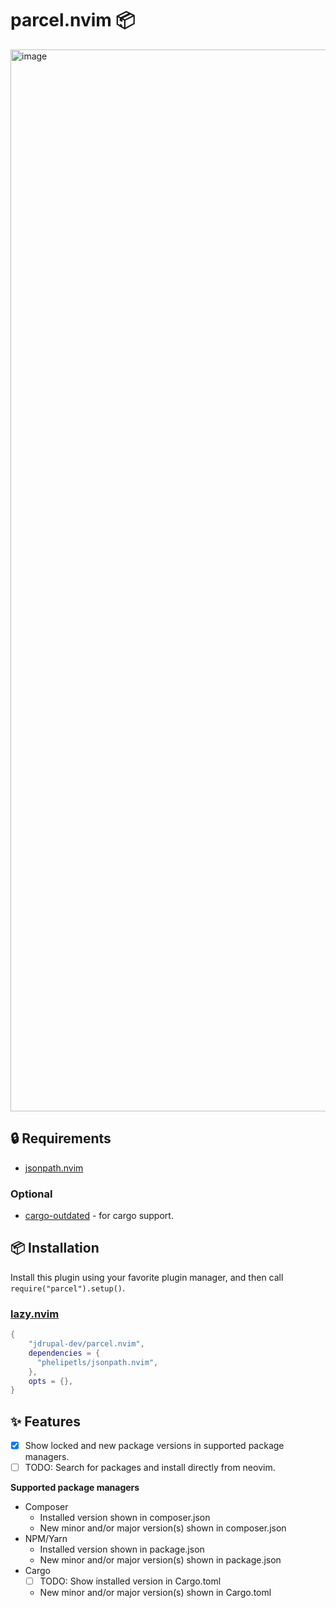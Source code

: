 # parcel.nvim :package:

<img width="1699" alt="image" src="https://github.com/jdrupal-dev/parcel.nvim/assets/13871894/6cd5f30e-df26-4503-9d9a-077ab7f6163c">

## :lock: Requirements

- [jsonpath.nvim](https://github.com/phelipetls/jsonpath.nvim)

### Optional
- [cargo-outdated](https://github.com/kbknapp/cargo-outdated) - for cargo support.

## :package: Installation

Install this plugin using your favorite plugin manager, and then call
`require("parcel").setup()`.

### [lazy.nvim](https://github.com/folke/lazy.nvim)

```lua
{
    "jdrupal-dev/parcel.nvim",
    dependencies = {
      "phelipetls/jsonpath.nvim",
    },
    opts = {},
}
```
## :sparkles: Features

- [x] Show locked and new package versions in supported package managers.
- [ ] TODO: Search for packages and install directly from neovim.

**Supported package managers**
- Composer
  - Installed version shown in composer.json
  - New minor and/or major version(s) shown in composer.json
- NPM/Yarn
  - Installed version shown in package.json
  - New minor and/or major version(s) shown in package.json
- Cargo
  - [ ] TODO: Show installed version in Cargo.toml
  - New minor and/or major version(s) shown in Cargo.toml
